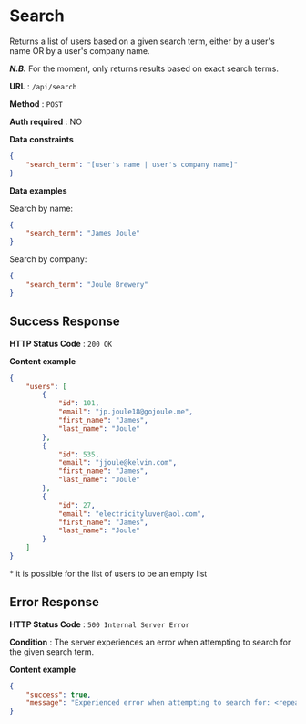 # Search

Returns a list of users based on a given search term, either by a user's name OR by a user's company name.

**_N.B._** For the moment, only returns results based on exact search terms.

**URL** : `/api/search`

**Method** : `POST`

**Auth required** : NO

**Data constraints**

```json
{
	"search_term": "[user's name | user's company name]"
}
```

**Data examples**

Search by name:

```json
{
	"search_term": "James Joule"
}
```

Search by company:

```json
{
	"search_term": "Joule Brewery"
}
```

## Success Response

**HTTP Status Code** : `200 OK`

**Content example**

```json
{
	"users": [
		{
			"id": 101,
			"email": "jp.joule18@gojoule.me",
			"first_name": "James",
			"last_name": "Joule"
		},
		{
			"id": 535,
			"email": "jjoule@kelvin.com",
			"first_name": "James",
			"last_name": "Joule"
		},
		{
			"id": 27,
			"email": "electricityluver@aol.com",
			"first_name": "James",
			"last_name": "Joule"
		}
	]
}
```

\* it is possible for the list of users to be an empty list

## Error Response

**HTTP Status Code** : `500 Internal Server Error`

**Condition** : The server experiences an error when attempting to search for the given search term.

**Content example**

```json
{
	"success": true,
	"message": "Experienced error when attempting to search for: <repeat search term here>"
}
```
